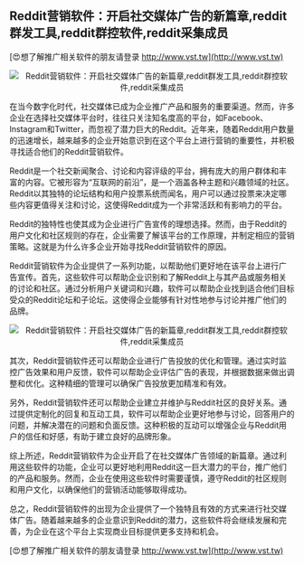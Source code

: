 ## **Reddit营销软件：开启社交媒体广告的新篇章,reddit群发工具,reddit群控软件,reddit采集成员**

[😍想了解推广相关软件的朋友请登录 http://www.vst.tw](http://www.vst.tw)

 <center><img src="https://vst.tw/MP4/tuiguang/png/8.png" alt="Reddit营销软件：开启社交媒体广告的新篇章,reddit群发工具,reddit群控软件,reddit采集成员"></center>

在当今数字化时代，社交媒体已成为企业推广产品和服务的重要渠道。然而，许多企业在选择社交媒体平台时，往往只关注知名度高的平台，如Facebook、Instagram和Twitter，而忽视了潜力巨大的Reddit。近年来，随着Reddit用户数量的迅速增长，越来越多的企业开始意识到在这个平台上进行营销的重要性，并积极寻找适合他们的Reddit营销软件。

Reddit是一个社交新闻聚合、讨论和内容评级的平台，拥有庞大的用户群体和丰富的内容。它被形容为“互联网的前沿”，是一个涵盖各种主题和兴趣领域的社区。Reddit以其独特的论坛结构和用户投票系统而闻名，用户可以通过投票来决定哪些内容更值得关注和讨论，这使得Reddit成为一个非常活跃和有影响力的平台。

Reddit的独特性也使其成为企业进行广告宣传的理想选择。然而，由于Reddit的用户文化和社区规则的存在，企业需要了解该平台的工作原理，并制定相应的营销策略。这就是为什么许多企业开始寻找Reddit营销软件的原因。

Reddit营销软件为企业提供了一系列功能，以帮助他们更好地在该平台上进行广告宣传。首先，这些软件可以帮助企业识别和了解Reddit上与其产品或服务相关的讨论和社区。通过分析用户关键词和兴趣，软件可以帮助企业找到适合他们目标受众的Reddit论坛和子论坛。这使得企业能够有针对性地参与讨论并推广他们的品牌。

 <center><img src="https://vst.tw/MP4/tuiguang/png/4.png" alt="Reddit营销软件：开启社交媒体广告的新篇章,reddit群发工具,reddit群控软件,reddit采集成员"></center>

其次，Reddit营销软件还可以帮助企业进行广告投放的优化和管理。通过实时监控广告效果和用户反馈，软件可以帮助企业评估广告的表现，并根据数据来做出调整和优化。这种精细的管理可以确保广告投放更加精准和有效。

另外，Reddit营销软件还可以帮助企业建立并维护与Reddit社区的良好关系。通过提供定制化的回复和互动工具，软件可以帮助企业更好地参与讨论，回答用户的问题，并解决潜在的问题和负面反馈。这种积极的互动可以增强企业与Reddit用户的信任和好感，有助于建立良好的品牌形象。

综上所述，Reddit营销软件为企业开启了在社交媒体广告领域的新篇章。通过利用这些软件的功能，企业可以更好地利用Reddit这一巨大潜力的平台，推广他们的产品和服务。然而，企业在使用这些软件时需要谨慎，遵守Reddit的社区规则和用户文化，以确保他们的营销活动能够取得成功。

总之，Reddit营销软件的出现为企业提供了一个独特且有效的方式来进行社交媒体广告。随着越来越多的企业意识到Reddit的潜力，这些软件将会继续发展和完善，为企业在这个平台上实现商业目标提供更多支持和机会。

[😍想了解推广相关软件的朋友请登录 http://www.vst.tw](http://www.vst.tw)



